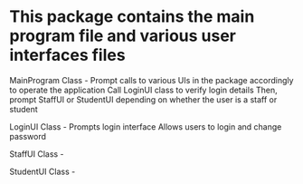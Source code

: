 # This package contains the main program file and various user interfaces files

MainProgram Class - Prompt calls to various UIs in the package accordingly to operate the application
                    Call LoginUI class to verify login details
                    Then, prompt StaffUI or StudentUI depending on whether the user is a staff or student

LoginUI Class - Prompts login interface
                Allows users to login and change password

StaffUI Class - 

StudentUI Class - 